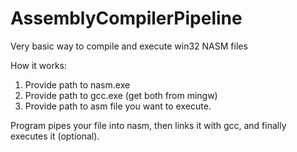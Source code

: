 # AssemblyCompilerPipeline
Very basic way to compile and execute win32 NASM files

How it works:
1. Provide path to nasm.exe
2. Provide path to gcc.exe
(get both from mingw)
3. Provide path to asm file you want to execute.

Program pipes your file into nasm, then links it with gcc, and finally executes it (optional).

